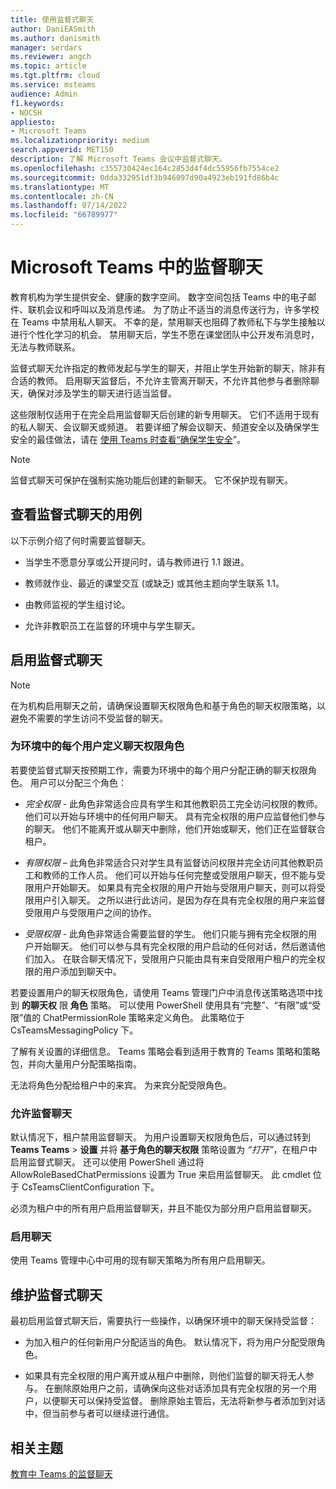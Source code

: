 ```yaml
---
title: 使用监督式聊天
author: DaniEASmith
ms.author: danismith
manager: serdars
ms.reviewer: angch
ms.topic: article
ms.tgt.pltfrm: cloud
ms.service: msteams
audience: Admin
f1.keywords:
- NOCSH
appliesto:
- Microsoft Teams
ms.localizationpriority: medium
search.appverid: MET150
description: 了解 Microsoft Teams 会议中监督式聊天。
ms.openlocfilehash: c355730424ec164c2853d4f4dc55956fb7554ce2
ms.sourcegitcommit: 0dda332951df3b946097d90a4923eb191fd86b4c
ms.translationtype: MT
ms.contentlocale: zh-CN
ms.lasthandoff: 07/14/2022
ms.locfileid: "66789977"
---
```

# <a name="supervised-chats-in-microsoft-teams"></a>Microsoft Teams 中的监督聊天

教育机构为学生提供安全、健康的数字空间。 数字空间包括 Teams 中的电子邮件、联机会议和呼叫以及消息传递。 为了防止不适当的消息传送行为，许多学校在 Teams 中禁用私人聊天。 不幸的是，禁用聊天也阻碍了教师私下与学生接触以进行个性化学习的机会。 禁用聊天后，学生不愿在课堂团队中公开发布消息时，无法与教师联系。

监督式聊天允许指定的教师发起与学生的聊天，并阻止学生开始新的聊天，除非有合适的教师。 启用聊天监督后，不允许主管离开聊天，不允许其他参与者删除聊天，确保对涉及学生的聊天进行适当监督。

这些限制仅适用于在完全启用监督聊天后创建的新专用聊天。 它们不适用于现有的私人聊天、会议聊天或频道。 若要详细了解会议聊天、频道安全以及确保学生安全的最佳做法，请在 [使用 Teams 时查看“确保学生安全](https://support.microsoft.com/topic/keeping-students-safe-while-using-teams-for-distance-learning-f00fa399-0473-4d31-ab72-644c137e11c8?ui=en-us&rs=en-us&ad=us#ID0EBBAAA=For_educators&ID0EDD=For_educators)”。

> [!Note]
> 监督式聊天可保护在强制实施功能后创建的新聊天。  它不保护现有聊天。

## <a name="review-use-cases-for-supervised-chats"></a>查看监督式聊天的用例

以下示例介绍了何时需要监督聊天。

- 当学生不愿意分享或公开提问时，请与教师进行 1.1 跟进。

- 教师就作业、最近的课堂交互 (或缺乏) 或其他主题向学生联系 1.1。

- 由教师监视的学生组讨论。

- 允许非教职员工在监督的环境中与学生聊天。

## <a name="enable-supervised-chat"></a>启用监督式聊天

> [!Note]
> 在为机构启用聊天之前，请确保设置聊天权限角色和基于角色的聊天权限策略，以避免不需要的学生访问不受监督的聊天。

### <a name="define-chat-permission-roles-for-each-user-in-your-environment"></a>为环境中的每个用户定义聊天权限角色

若要使监督式聊天按预期工作，需要为环境中的每个用户分配正确的聊天权限角色。 用户可以分配三个角色：

- *完全权限* - 此角色非常适合应具有学生和其他教职员工完全访问权限的教师。 他们可以开始与环境中的任何用户聊天。 具有完全权限的用户应监督他们参与的聊天。 他们不能离开或从聊天中删除，他们开始或聊天，他们正在监督联合租户。

- *有限权限* – 此角色非常适合只对学生具有监督访问权限并完全访问其他教职员工和教师的工作人员。 他们可以开始与任何完整或受限用户聊天，但不能与受限用户开始聊天。 如果具有完全权限的用户开始与受限用户聊天，则可以将受限用户引入聊天。 之所以进行此访问，是因为存在具有完全权限的用户来监督受限用户与受限用户之间的协作。

- *受限权限* - 此角色非常适合需要监督的学生。 他们只能与拥有完全权限的用户开始聊天。 他们可以参与具有完全权限的用户启动的任何对话，然后邀请他们加入。 在联合聊天情况下，受限用户只能由具有来自受限用户租户的完全权限的用户添加到聊天中。

若要设置用户的聊天权限角色，请使用 Teams 管理门户中消息传送策略选项中找到 **的聊天权** 限 **角色** 策略。 可以使用 PowerShell 使用具有“完整”、“有限”或“受限”值的 ChatPermissionRole 策略来定义角色。 此策略位于 CsTeamsMessagingPolicy 下。

了解有关设置的详细信息。 Teams 策略会看到适用于教育的 Teams 策略和策略包，并向大量用户分配策略指南。

无法将角色分配给租户中的来宾。 为来宾分配受限角色。

### <a name="allow-supervised-chat"></a>允许监督聊天

默认情况下，租户禁用监督聊天。 为用户设置聊天权限角色后，可以通过转到 **Teams Teams** &gt; **设置** 并将 **基于角色的聊天权限** 策略设置为 *“打开”*，在租户中启用监督式聊天。 还可以使用 PowerShell 通过将 AllowRoleBasedChatPermissions 设置为 True 来启用监督聊天。 此 cmdlet 位于 CsTeamsClientConfiguration 下。

必须为租户中的所有用户启用监督聊天，并且不能仅为部分用户启用监督聊天。

### <a name="enable-chat"></a>启用聊天

使用 Teams 管理中心中可用的现有聊天策略为所有用户启用聊天。

## <a name="maintain-supervised-chats"></a>维护监督式聊天

最初启用监督式聊天后，需要执行一些操作，以确保环境中的聊天保持受监督：

- 为加入租户的任何新用户分配适当的角色。 默认情况下，将为用户分配受限角色。

- 如果具有完全权限的用户离开或从租户中删除，则他们监督的聊天将无人参与。 在删除原始用户之前，请确保向这些对话添加具有完全权限的另一个用户，以便聊天可以保持受监督。 删除原始主管后，无法将新参与者添加到对话中，但当前参与者可以继续进行通信。

## <a name="related-topics"></a>相关主题

[教育中 Teams 的监督聊天](https://support.microsoft.com/topic/supervised-chats-in-microsoft-teams-for-education-ad3aaafc-c85a-416f-95f9-d691f419cbb8?storagetype=live)

